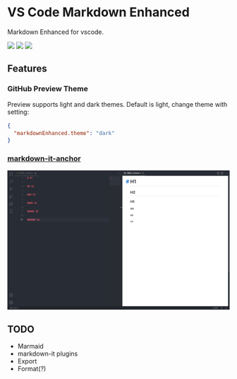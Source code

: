 # VS Code Markdown Enhanced

Markdown Enhanced for vscode.

[![](https://vsmarketplacebadge.apphb.com/version-short/tarocch1.markdown-enhanced.svg)](https://marketplace.visualstudio.com/items?itemName=tarocch1.markdown-enhanced) [![](https://vsmarketplacebadge.apphb.com/downloads-short/tarocch1.markdown-enhanced.svg)](https://marketplace.visualstudio.com/items?itemName=tarocch1.markdown-enhanced) [![](https://vsmarketplacebadge.apphb.com/rating-short/tarocch1.markdown-enhanced.svg)](https://marketplace.visualstudio.com/items?itemName=tarocch1.markdown-enhanced)

## Features

### GitHub Preview Theme

Preview supports light and dark themes. Default is light, change theme with setting:

```json
{
  "markdownEnhanced.theme": "dark"
}
```

### [markdown-it-anchor](https://github.com/valeriangalliat/markdown-it-anchor)

![anchor](images/anchor.png)

## TODO

- Marmaid
- markdown-it plugins
- Export
- Format(?)
